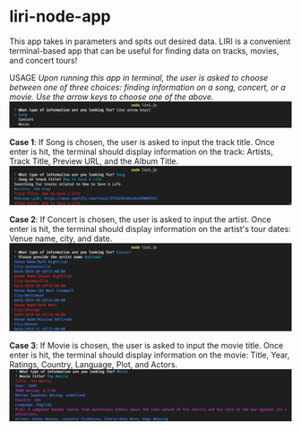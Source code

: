 # liri-node-app

This app takes in parameters and spits out desired data. LIRI is a convenient terminal-based app that can be useful for finding data on tracks, movies, and concert tours!

USAGE
*Upon running this app in terminal, the user is asked to choose between one of three choices: finding information on a song, concert, or a movie. Use the arrow keys to choose one of the above.*
![LIRI Menu](/images/LiriMenu.png)


**Case 1**: If Song is chosen, the user is asked to input the track title. Once enter is hit, the terminal should display information on the track: Artists, Track Title, Preview URL, and the Album Title.
![LIRI Song Selection](/images/LiriSong.png)

**Case 2**: If Concert is chosen, the user is asked to input the artist. Once enter is hit, the terminal should display information on the artist's tour dates: Venue name, city, and date.
![Liri Concert Selection](/images/LiriConcert.png)

**Case 3**: If Movie is chosen, the user is asked to input the movie title. Once enter is hit, the terminal should display information on the movie: Title, Year, Ratings, Country, Language, Plot, and Actors.
![Liri Movie Selection](/images/LiriMovie.png)
